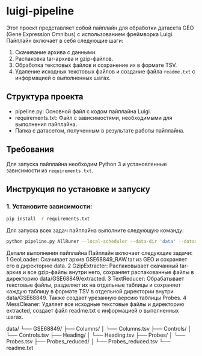 # luigi-pipeline

Этот проект представляет собой пайплайн для обработки датасета GEO (Gene Expression Omnibus) с использованием фреймворка Luigi. Пайплайн включает в себя следующие шаги:

1. Скачивание архива с данными.
2. Распаковка tar-архива и gzip-файлов.
3. Обработка текстовых файлов и сохранение их в формате TSV.
4. Удаление исходных текстовых файлов и создание файла `readme.txt` с информацией о выполненных шагах.

## Структура проекта

- pipeline.py: Основной файл с кодом пайплайна Luigi.
- requirements.txt: Файл с зависимостями, необходимыми для выполнения пайплайна.
- Папка с датасетом, полученным в результате работы пайплайна.

## Требования

Для запуска пайплайна необходим Python 3 и установленные зависимости из `requirements.txt`.

## Инструкция по установке и запуску

### 1. Установите зависимости:

```bash
pip install -r requirements.txt
```
Для запуска всех задач пайплайна выполните следующую команду:

```bash
python pipeline.py AllRuner --local-scheduler --data-dir 'data' --dataset-series 'GSE68nnn' --dataset-name 'GSE68849'
```
Детали выполнения пайплайна
Пайплайн включает следующие задачи:
 1 GeoLoader: Скачивает архив GSE68849_RAW.tar из GEO и сохраняет его в директорию data.
 2 GzipExtracter: Распаковывает скачанный tar-архив и все gzip-файлы внутри него, сохраняет распакованные файлы в директорию data/GSE68849/extracted.
 3 TextReducer: Обрабатывает текстовые файлы, разделяет их на отдельные таблицы и сохраняет каждую таблицу в формате TSV в отдельной директории внутри data/GSE68849. Также создает урезанную версию таблицы Probes.
 4 MessCleaner: Удаляет все исходные текстовые файлы и директорию extracted, создает файл readme.txt с информацией о выполненных шагах.

data/
└── GSE68849/
    ├── Columns/
    │   └── Columns.tsv
    ├── Controls/
    │   └── Controls.tsv
    ├── Heading/
    │   └── Heading.tsv
    ├── Probes/
    │   └── Probes.tsv
    ├── Probes_reduced/
    │   └── Probes_reduced.tsv
    └── readme.txt